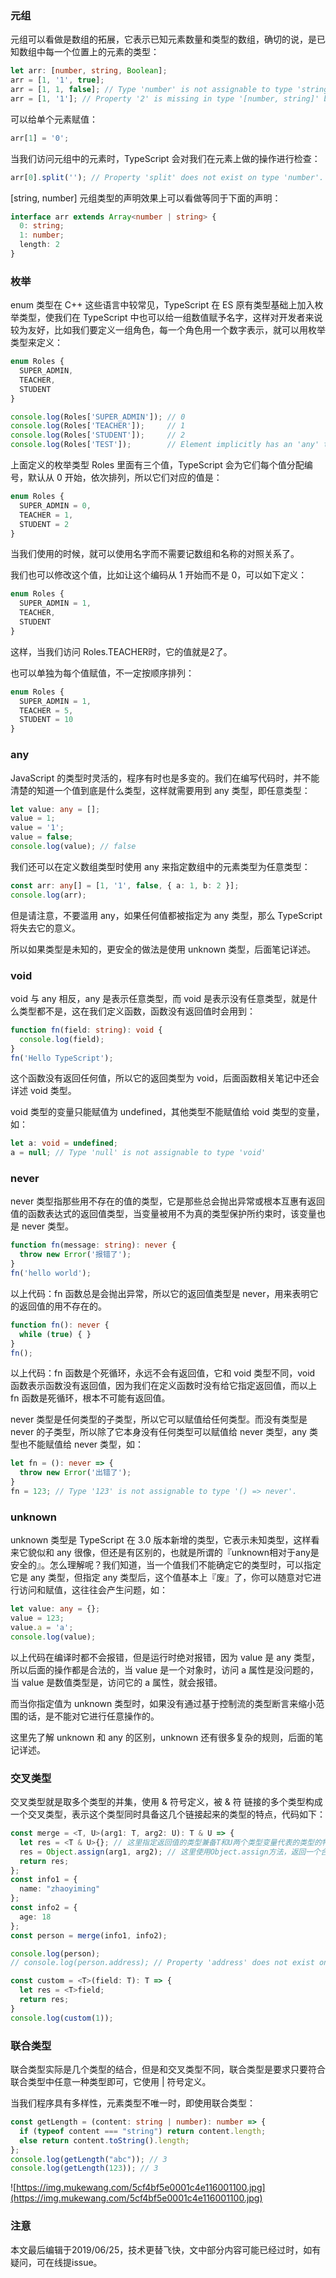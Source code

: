 ### 元组

元组可以看做是数组的拓展，它表示已知元素数量和类型的数组，确切的说，是已知数组中每一个位置上的元素的类型：

``` typescript
let arr: [number, string, Boolean];
arr = [1, '1', true];
arr = [1, 1, false]; // Type 'number' is not assignable to type 'string'.
arr = [1, '1']; // Property '2' is missing in type '[number, string]' but required in type '[number, string, Boolean]'.
```

可以给单个元素赋值：

``` typescript
arr[1] = '0';
```

当我们访问元组中的元素时，TypeScript 会对我们在元素上做的操作进行检查：

``` typescript
arr[0].split(''); // Property 'split' does not exist on type 'number'.
```

[string, number] 元组类型的声明效果上可以看做等同于下面的声明：

``` typescript
interface arr extends Array<number | string> {
  0: string;
  1: number;
  length: 2
}
```

### 枚举

enum 类型在 C++ 这些语言中较常见，TypeScript 在 ES 原有类型基础上加入枚举类型，使我们在 TypeScript 中也可以给一组数值赋予名字，这样对开发者来说较为友好，比如我们要定义一组角色，每一个角色用一个数字表示，就可以用枚举类型来定义：

``` typescript
enum Roles {
  SUPER_ADMIN,
  TEACHER,
  STUDENT
}

console.log(Roles['SUPER_ADMIN']); // 0
console.log(Roles['TEACHER']);     // 1
console.log(Roles['STUDENT']);     // 2
console.log(Roles['TEST']);        // Element implicitly has an 'any' type because index expression is not of type 'number'.
```

上面定义的枚举类型 Roles 里面有三个值，TypeScript 会为它们每个值分配编号，默认从 0 开始，依次排列，所以它们对应的值是：

``` typescript
enum Roles {
  SUPER_ADMIN = 0,
  TEACHER = 1,
  STUDENT = 2
}
```

当我们使用的时候，就可以使用名字而不需要记数组和名称的对照关系了。

我们也可以修改这个值，比如让这个编码从 1 开始而不是 0，可以如下定义：

``` typescript
enum Roles {
  SUPER_ADMIN = 1,
  TEACHER,
  STUDENT
}
```

这样，当我们访问 Roles.TEACHER时，它的值就是2了。

也可以单独为每个值赋值，不一定按顺序排列：

``` typescript
enum Roles {
  SUPER_ADMIN = 1,
  TEACHER = 5,
  STUDENT = 10
}
```

### any

JavaScript 的类型时灵活的，程序有时也是多变的。我们在编写代码时，并不能清楚的知道一个值到底是什么类型，这样就需要用到 any 类型，即任意类型：

``` typescript
let value: any = [];
value = 1;
value = '1';
value = false;
console.log(value); // false
```

我们还可以在定义数组类型时使用 any 来指定数组中的元素类型为任意类型：

``` typescript
const arr: any[] = [1, '1', false, { a: 1, b: 2 }];
console.log(arr);
```

但是请注意，不要滥用 any，如果任何值都被指定为 any 类型，那么 TypeScript 将失去它的意义。

所以如果类型是未知的，更安全的做法是使用 unknown 类型，后面笔记详述。

### void

void 与 any 相反，any 是表示任意类型，而 void 是表示没有任意类型，就是什么类型都不是，这在我们定义函数，函数没有返回值时会用到：

``` typescript
function fn(field: string): void {
  console.log(field);
}
fn('Hello TypeScript');
```

这个函数没有返回任何值，所以它的返回类型为 void，后面函数相关笔记中还会详述 void 类型。

void 类型的变量只能赋值为 undefined，其他类型不能赋值给 void 类型的变量，如：

``` typescript
let a: void = undefined;
a = null; // Type 'null' is not assignable to type 'void'
```

### never

never 类型指那些用不存在的值的类型，它是那些总会抛出异常或根本互惠有返回值的函数表达式的返回值类型，当变量被用不为真的类型保护所约束时，该变量也是 never 类型。

``` typescript
function fn(message: string): never {
  throw new Error('报错了');
}
fn('hello world');
```

以上代码：fn 函数总是会抛出异常，所以它的返回值类型是 never，用来表明它的返回值的用不存在的。

``` typescript
function fn(): never {
  while (true) { }
}
fn();
```

以上代码：fn 函数是个死循环，永远不会有返回值，它和 void 类型不同，void 函数表示函数没有返回值，因为我们在定义函数时没有给它指定返回值，而以上 fn 函数是死循环，根本不可能有返回值。

never 类型是任何类型的子类型，所以它可以赋值给任何类型。而没有类型是 never 的子类型，所以除了它本身没有任何类型可以赋值给 never 类型，any 类型也不能赋值给 never 类型，如：

``` typescript
let fn = (): never => {
  throw new Error('出错了');
}
fn = 123; // Type '123' is not assignable to type '() => never'.
```

### unknown

unknown 类型是 TypeScript 在 3.0 版本新增的类型，它表示未知类型，这样看来它貌似和 any 很像，但还是有区别的，也就是所谓的『unknown相对于any是安全的』。怎么理解呢？我们知道，当一个值我们不能确定它的类型时，可以指定它是 any 类型，但指定 any 类型后，这个值基本上『废』了，你可以随意对它进行访问和赋值，这往往会产生问题，如：

``` typescript
let value: any = {};
value = 123;
value.a = 'a';
console.log(value);
```

以上代码在编译时都不会报错，但是运行时绝对报错，因为 value 是 any 类型，所以后面的操作都是合法的，当 value 是一个对象时，访问 a 属性是没问题的，当 value 是数值类型是，访问它的 a 属性，就会报错。

而当你指定值为 unknown 类型时，如果没有通过基于控制流的类型断言来缩小范围的话，是不能对它进行任意操作的。

这里先了解 unknown 和 any 的区别，unknown 还有很多复杂的规则，后面的笔记详述。

### 交叉类型

交叉类型就是取多个类型的并集，使用 & 符号定义，被 & 符 链接的多个类型构成一个交叉类型，表示这个类型同时具备这几个链接起来的类型的特点，代码如下：

``` typescript
const merge = <T, U>(arg1: T, arg2: U): T & U => {
  let res = <T & U>{}; // 这里指定返回值的类型兼备T和U两个类型变量代表的类型的特点
  res = Object.assign(arg1, arg2); // 这里使用Object.assign方法，返回一个合并后的对象；
  return res;
};
const info1 = {
  name: "zhaoyiming"
};
const info2 = {
  age: 18
};
const person = merge(info1, info2);

console.log(person);
// console.log(person.address); // Property 'address' does not exist on type '{ name: string; } & { age: number; }'.
```

``` typescript
const custom = <T>(field: T): T => {
  let res = <T>field;
  return res;
}
console.log(custom(1));
```

### 联合类型

联合类型实际是几个类型的结合，但是和交叉类型不同，联合类型是要求只要符合联合类型中任意一种类型即可，它使用 | 符号定义。

当我们程序具有多样性，元素类型不唯一时，即使用联合类型：

``` typescript
const getLength = (content: string | number): number => {
  if (typeof content === "string") return content.length;
  else return content.toString().length;
};
console.log(getLength("abc")); // 3
console.log(getLength(123)); // 3
```

![https://img.mukewang.com/5cf4bf5e0001c4e116001100.jpg](https://img.mukewang.com/5cf4bf5e0001c4e116001100.jpg)

### 注意

本文最后编辑于2019/06/25，技术更替飞快，文中部分内容可能已经过时，如有疑问，可在线提issue。